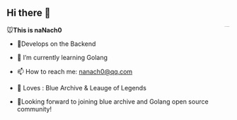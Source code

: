 ## Hi there 👋

🐭**This is naNach0**  <img src="https://typora-1314425967.cos.ap-nanjing.myqcloud.com/typora/1670924662010.jpg" alt="1670924662010" style="zoom:10%;" div align=right />

- 🎨Develops on the Backend 

- 🌱 I’m currently learning Golang

- 📫 How to reach me: nanach0@qq.com

- 🎨 Loves : Blue Archive & Leauge of Legends

- 🥰Looking forward to joining blue archive and Golang open source community!

  

  

  

